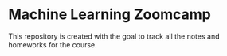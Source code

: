 # Machine Learning Zoomcamp
This repository is created with the goal to track all the notes and homeworks for the course.


